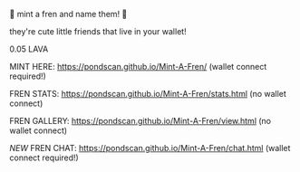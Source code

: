🤗 mint a fren and name them! 🤗

they're cute little friends that live in your wallet!

0.05 LAVA

MINT HERE: https://pondscan.github.io/Mint-A-Fren/ (wallet connect required!)

FREN STATS: https://pondscan.github.io/Mint-A-Fren/stats.html (no wallet connect)

FREN GALLERY: https://pondscan.github.io/Mint-A-Fren/view.html (no wallet connect)

*NEW* FREN CHAT: https://pondscan.github.io/Mint-A-Fren/chat.html (wallet connect required!)
